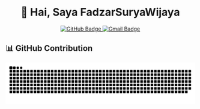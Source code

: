 <!--
    README untuk profil GitHub
    1. Ganti semua placeholder ([…]) dengan data Anda.
    2. Hapus atau tambahkan section sesuai kebutuhan.
-->

<!-- HEADER -->
<div align="center">
  <h1>👋 Hai, Saya FadzarSuryaWijaya</h1>
  <p>
    <a href="https://github.com/[FadzarSuryaWijaya]">
      <img src="https://img.shields.io/badge/GitHub-%23121011.svg?logo=github&logoColor=white" alt="GitHub Badge"/>
    </a>
    <a href="mailto:[fadzar19@gmail.com]">
      <img src="https://img.shields.io/badge/Email-D14836?logo=gmail&logoColor=white" alt="Gmail Badge"/>
    </a>
  </p>
</div>

## 📊 GitHub Contribution

![](github-contribution-grid-snake.svg)


